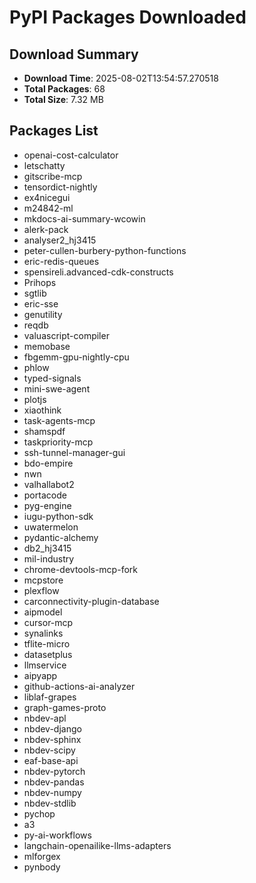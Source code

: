 # PyPI Packages Downloaded

## Download Summary
- **Download Time**: 2025-08-02T13:54:57.270518
- **Total Packages**: 68
- **Total Size**: 7.32 MB

## Packages List
- openai-cost-calculator
- letschatty
- gitscribe-mcp
- tensordict-nightly
- ex4nicegui
- m24842-ml
- mkdocs-ai-summary-wcowin
- alerk-pack
- analyser2_hj3415
- peter-cullen-burbery-python-functions
- eric-redis-queues
- spensireli.advanced-cdk-constructs
- Prihops
- sgtlib
- eric-sse
- genutility
- reqdb
- valuascript-compiler
- memobase
- fbgemm-gpu-nightly-cpu
- phlow
- typed-signals
- mini-swe-agent
- plotjs
- xiaothink
- task-agents-mcp
- shamspdf
- taskpriority-mcp
- ssh-tunnel-manager-gui
- bdo-empire
- nwn
- valhallabot2
- portacode
- pyg-engine
- iugu-python-sdk
- uwatermelon
- pydantic-alchemy
- db2_hj3415
- mil-industry
- chrome-devtools-mcp-fork
- mcpstore
- plexflow
- carconnectivity-plugin-database
- aipmodel
- cursor-mcp
- synalinks
- tflite-micro
- datasetplus
- llmservice
- aipyapp
- github-actions-ai-analyzer
- liblaf-grapes
- graph-games-proto
- nbdev-apl
- nbdev-django
- nbdev-sphinx
- nbdev-scipy
- eaf-base-api
- nbdev-pytorch
- nbdev-pandas
- nbdev-numpy
- nbdev-stdlib
- pychop
- a3
- py-ai-workflows
- langchain-openailike-llms-adapters
- mlforgex
- pynbody
